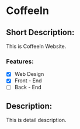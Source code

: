 # CoffeeIn

## Short Description:

This is CoffeeIn Website.

### Features:

- [x] Web Design
- [x] Front - End
- [ ] Back - End

## Description:

This is detail description.


